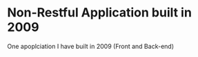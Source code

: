 # Non-Restful Application built in 2009

One apoplciation I have built in 2009 (Front and Back-end)
